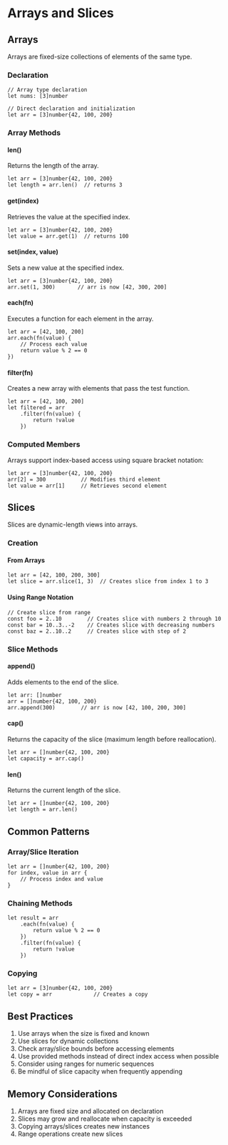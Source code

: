 # Arrays and Slices

## Arrays

Arrays are fixed-size collections of elements of the same type.

### Declaration

```
// Array type declaration
let nums: [3]number

// Direct declaration and initialization
let arr = [3]number{42, 100, 200}
```

### Array Methods

#### len()

Returns the length of the array.

```
let arr = [3]number{42, 100, 200}
let length = arr.len()  // returns 3
```

#### get(index)

Retrieves the value at the specified index.

```
let arr = [3]number{42, 100, 200}
let value = arr.get(1)  // returns 100
```

#### set(index, value)

Sets a new value at the specified index.

```
let arr = [3]number{42, 100, 200}
arr.set(1, 300)       // arr is now [42, 300, 200]
```

#### each(fn)

Executes a function for each element in the array.

```
let arr = [42, 100, 200]
arr.each(fn(value) {
    // Process each value
    return value % 2 == 0
})
```

#### filter(fn)

Creates a new array with elements that pass the test function.

```
let arr = [42, 100, 200]
let filtered = arr
    .filter(fn(value) {
        return !value
    })
```

### Computed Members

Arrays support index-based access using square bracket notation:

```
let arr = [3]number{42, 100, 200}
arr[2] = 300           // Modifies third element
let value = arr[1]     // Retrieves second element
```

## Slices

Slices are dynamic-length views into arrays.

### Creation

#### From Arrays

```
let arr = [42, 100, 200, 300]
let slice = arr.slice(1, 3)  // Creates slice from index 1 to 3
```

#### Using Range Notation

```
// Create slice from range
const foo = 2..10        // Creates slice with numbers 2 through 10
const bar = 10..3..-2    // Creates slice with decreasing numbers
const baz = 2..10..2     // Creates slice with step of 2
```

### Slice Methods

#### append()

Adds elements to the end of the slice.

```
let arr: []number
arr = []number{42, 100, 200}
arr.append(300)        // arr is now [42, 100, 200, 300]
```

#### cap()

Returns the capacity of the slice (maximum length before reallocation).

```
let arr = []number{42, 100, 200}
let capacity = arr.cap()
```

#### len()

Returns the current length of the slice.

```
let arr = []number{42, 100, 200}
let length = arr.len()
```

## Common Patterns

### Array/Slice Iteration

```
let arr = []number{42, 100, 200}
for index, value in arr {
    // Process index and value
}
```

### Chaining Methods

```
let result = arr
    .each(fn(value) {
        return value % 2 == 0
    })
    .filter(fn(value) {
        return !value
    })
```

### Copying

```
let arr = [3]number{42, 100, 200}
let copy = arr             // Creates a copy
```

## Best Practices

1. Use arrays when the size is fixed and known
2. Use slices for dynamic collections
3. Check array/slice bounds before accessing elements
4. Use provided methods instead of direct index access when possible
5. Consider using ranges for numeric sequences
6. Be mindful of slice capacity when frequently appending

## Memory Considerations

1. Arrays are fixed size and allocated on declaration
2. Slices may grow and reallocate when capacity is exceeded
3. Copying arrays/slices creates new instances
4. Range operations create new slices
